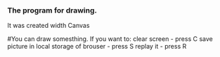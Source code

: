 ### The program for drawing. 
It was created width Canvas

#You can draw somesthing.
If you want to:
clear screen - press C
save picture in local storage of brouser - press S
replay it - press R
